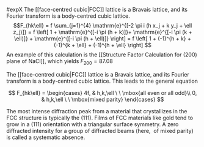 #expX 
The [[face-centred cubic|FCC]] lattice is a Bravais lattice, and its Fourier transform is a body-centred cubic lattice.
$$F_{hk\ell} = f \sum_{j=1}^{4} \mathrm{e}^{[-2 \pi i (h x_j + k y_j + \ell z_j)]} = f \left[ 1 + \mathrm{e}^{[-i \pi (h + k)]}+ \mathrm{e}^{[-i \pi (k + \ell)]} + \mathrm{e}^{[-i \pi (h + \ell)]} \right] 
 =  f \left[ 1 + (-1)^{h + k} + (-1)^{k + \ell} + (-1)^{h + \ell} \right] $$
An example of this calculation is the [[Structure Factor Calculation for (200) plane of NaCl]], which yields $F_{200} = 87.08$

<math>
F_{hk\ell} =  \begin{cases} 4f, & h,k,\ell  \ \ \mbox{all even or all odd}\\
                         0, & h,k,\ell \ \  \mbox{mixed parity} \end{cases}
</math>The [[face-centred cubic|FCC]] lattice is a Bravais lattice, and its Fourier transform is a body-centred cubic lattice.  This leads to the general equation


$$
F_{hk\ell} =  \begin{cases} 4f, & h,k,\ell  \ \ \mbox{all even or all odd}\\
                         0, & h,k,\ell \ \  \mbox{mixed parity} \end{cases}
$$

The most intense diffraction peak from a material that crystallizes in the FCC structure is typically the (111).   Films of FCC materials like gold tend to grow in a (111) orientation with a triangular surface symmetry.  A zero diffracted intensity for a group of diffracted beams (here, <math>h,k,\ell</math> of mixed parity) is called a systematic absence.
